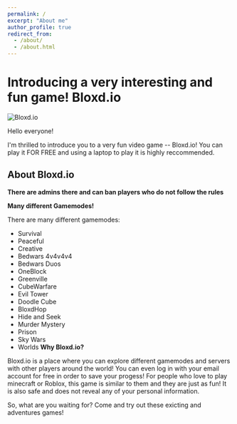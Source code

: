 ```yaml
---
permalink: /
excerpt: "About me"
author_profile: true
redirect_from: 
  - /about/
  - /about.html
---
```


# Introducing a very interesting and fun game! Bloxd.io

![Bloxd.io](https://images.crazygames.com/games/bloxdhop-io/cover-1671463581901.png?auto=format,compress&q=75&cs=strip)

Hello everyone!

I'm thrilled to introduce you to a very fun video game -- Bloxd.io! You can play it FOR FREE and using a laptop to play it is highly reccommended. 

## About Bloxd.io

**There are admins there and can ban players who do not follow the rules**

**Many different Gamemodes!**

There are many different gamemodes:
- Survival
- Peaceful
- Creative
- Bedwars 4v4v4v4
- Bedwars Duos
- OneBlock
- Greenville
- CubeWarfare
- Evil Tower
- Doodle Cube
- BloxdHop
- Hide and Seek
- Murder Mystery
- Prison
- Sky Wars
- Worlds
**Why Bloxd.io?**

Bloxd.io is a place where you can explore different gamemodes and servers with other players around the world! You can even log in with your email account for free in order to save your progess! For people who love to play minecraft or Roblox, this game is similar to them and they are just as fun! It is also safe and does not reveal any of your personal information.


So, what are you waiting for? Come and try out these exicting and adventures games!

